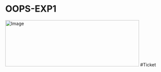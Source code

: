 # OOPS-EXP1

<img width="421" height="146" alt="Image" src="https://github.com/user-attachments/assets/4e4f45e9-bb70-453c-aadd-32c4f584a948" />
#Ticket
